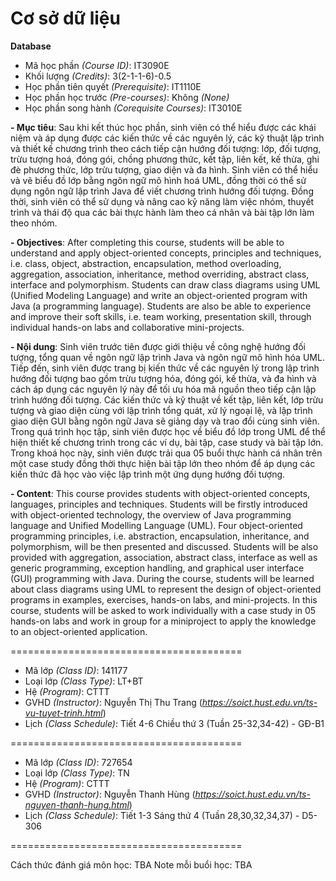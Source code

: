 # Cơ sở dữ liệu
<b>Database</b>

- Mã học phần <i>(Course ID)</i>: IT3090E
- Khối lượng <i>(Credits)</i>: 3(2-1-1-6)-0.5
- Học phần tiên quyết <i>(Prerequisite)</i>: IT1110E
- Học phần học trước <i>(Pre-courses)</i>: Không <i>(None)</i>
- Học phần song hành <i>(Corequisite Courses)</i>: IT3010E

<b>
- Mục tiêu</b>: Sau khi kết thúc học phần, sinh viên có thể hiểu được các khái niệm và áp dụng được các
kiến thức về các nguyên lý, các kỹ thuật lập trình và thiết kế chương trình theo cách tiếp cận hướng
đối tượng: lớp, đối tượng, trừu tượng hoá, đóng gói, chồng phương thức, kết tập, liên kết, kế thừa,
ghi đè phương thức, lớp trừu tượng, giao diện và đa hình. Sinh viên có thể hiểu và vẽ biểu đồ lớp
bằng ngôn ngữ mô hình hoá UML, đồng thời có thể sử dụng ngôn ngữ lập trình Java để viết chương
trình hướng đối tượng. Đồng thời, sinh viên có thể sử dụng và nâng cao kỹ năng làm việc nhóm,
thuyết trình và thái độ qua các bài thực hành làm theo cá nhân và bài tập lớn làm theo nhóm.

<b><font size=”2”>- Objectives</b>:  After completing this course, students will be able to understand and apply object-oriented concepts,
principles and techniques, i.e. class, object, abstraction, encapsulation, method overloading, aggregation, association,
inheritance, method overriding, abstract class, interface and polymorphism. Students can draw class diagrams using
UML (Unified Modeling Language) and write an object-oriented program with Java (a programming language).
Students are also be able to experience and improve their soft skills, i.e. team working, presentation skill, through
individual hands-on labs and collaborative mini-projects. </font>


<b>
- Nội dung</b>: Sinh viên trước tiên được giới thiệu về công nghệ hướng đối tượng, tổng quan về ngôn
ngữ lập trình Java và ngôn ngữ mô hình hóa UML. Tiếp đến, sinh viên được trang bị kiến thức về
các nguyên lý trong lập trình hướng đối tượng bao gồm trừu tượng hóa, đóng gói, kế thừa, và đa
hình và cách áp dụng các nguyên lý này để tối ưu hóa mã nguồn theo tiếp cận lập trình hướng đối
tượng. Các kiến thức và kỹ thuật về kết tập, liên kết, lớp trừu tượng và giao diện cùng với lập trình
tổng quát, xử lý ngoại lệ, và lập trình giao diện GUI bằng ngôn ngữ Java sẽ giảng dạy và trao đổi
cùng sinh viên. Trong quá trình học tập, sinh viên được học về biểu đồ lớp trong UML để thể hiện
thiết kế chương trình trong các ví dụ, bài tập, case study và bài tập lớn. Trong khoá học này, sinh
viên được trải qua 05 buổi thực hành cá nhân trên một case study đồng thời thực hiện bài tập lớn
theo nhóm để áp dụng các kiến thức đã học vào việc lập trình một ứng dụng hướng đối tượng.

<b>- Content</b>: This course provides students with object-oriented concepts, languages, principles and techniques. Students
will be firstly introduced with object-oriented technology, the overview of Java programming language and Unified
Modelling Language (UML). Four object-oriented programming principles, i.e. abstraction, encapsulation,
inheritance, and polymorphism, will be then presented and discussed. Students will be also provided with aggregation,
association, abstract class, interface as well as generic programming, exception handling, and graphical user interface
(GUI) programming with Java. During the course, students will be learned about class diagrams using UML to
represent the design of object-oriented programs in examples, exercises, hands-on labs, and mini-projects. In this
course, students will be asked to work individually with a case study in 05 hands-on labs and work in group for a miniproject to apply the knowledge to an object-oriented application.


========================================
- Mã lớp <i>(Class ID)</i>: 141177
- Loại lớp <i>(Class Type)</i></i>: LT+BT
- Hệ <i>(Program)</i></i>: CTTT
- GVHD <i>(Instructor)</i>: Nguyễn Thị Thu Trang (<i>https://soict.hust.edu.vn/ts-vu-tuyet-trinh.html</i>)
- Lịch <i>(Class Schedule)</i>: Tiết 4-6 Chiều thứ 3 (Tuần 25-32,34-42) - GĐ-B1

========================================

- Mã lớp <i>(Class ID)</i>: 727654
- Loại lớp <i>(Class Type)</i></i>: TN
- Hệ <i>(Program)</i></i>: CTTT
- GVHD <i>(Instructor)</i>: Nguyễn Thanh Hùng (<i>https://soict.hust.edu.vn/ts-nguyen-thanh-hung.html</i>)
- Lịch <i>(Class Schedule)</i>: Tiết 1-3 Sáng thứ 4 (Tuần 28,30,32,34,37) - D5-306

========================================

Cách thức đánh giá môn học: TBA
Note mỗi buổi học: TBA
